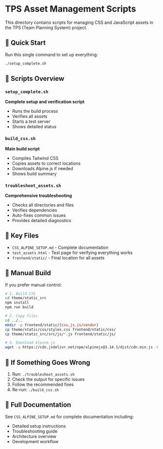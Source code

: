 # TPS Asset Management Scripts

This directory contains scripts for managing CSS and JavaScript assets in the TPS (Team Planning System) project.

## 🚀 Quick Start

Run this single command to set up everything:

```bash
./setup_complete.sh
```

## 📄 Scripts Overview

### `setup_complete.sh` 
**Complete setup and verification script**
- Runs the build process
- Verifies all assets
- Starts a test server
- Shows detailed status

### `build_css.sh`
**Main build script**
- Compiles Tailwind CSS
- Copies assets to correct locations
- Downloads Alpine.js if needed
- Shows build summary

### `troubleshoot_assets.sh`
**Comprehensive troubleshooting**
- Checks all directories and files
- Verifies dependencies
- Auto-fixes common issues
- Provides detailed diagnostics

## 📁 Key Files

- `CSS_ALPINE_SETUP.md` - Complete documentation
- `test_assets.html` - Test page for verifying everything works
- `frontend/static/` - Final location for all assets

## 🔧 Manual Build

If you prefer manual control:

```bash
# 1. Build CSS
cd theme/static_src
npm install
npm run build

# 2. Copy files
cd ../..
mkdir -p frontend/static/{css,js,js/vendor}
cp theme/static/css/styles.css frontend/static/css/
cp theme/static_src/src/js/*.js frontend/static/js/

# 3. Download Alpine.js
wget -q https://cdn.jsdelivr.net/npm/alpinejs@3.14.1/dist/cdn.min.js -O frontend/static/js/vendor/alpine.min.js
```

## 🚨 If Something Goes Wrong

1. Run: `./troubleshoot_assets.sh`
2. Check the output for specific issues
3. Follow the recommended fixes
4. Re-run: `./build_css.sh`

## 📖 Full Documentation

See `CSS_ALPINE_SETUP.md` for complete documentation including:
- Detailed setup instructions
- Troubleshooting guide
- Architecture overview
- Development workflow